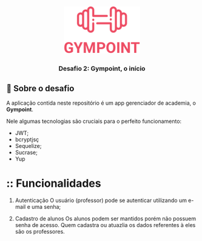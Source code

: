 <h1 align="center">
  <img alt="Gympoint" title="Gympoint" src="./logo.png" width="200px" />
</h1>

<h3 align="center">
  Desafio 2: Gympoint, o início
</h3>

## :rocket: Sobre o desafio

A aplicação contida neste repositório é um app gerenciador de academia, o **Gympoint**.

Nele algumas tecnologias são cruciais para o perfeito funcionamento:
- JWT;
- bcryptjsç
- Sequelize;
- Sucrase;
- Yup

# :: Funcionalidades
1. Autenticação
O usuário (professor) pode se autenticar utilizando um e-mail e uma senha;

2. Cadastro de alunos
Os alunos podem ser mantidos porém não possuem senha de acesso. Quem cadastra ou atuazlia os dados referentes à eles são os professores.
